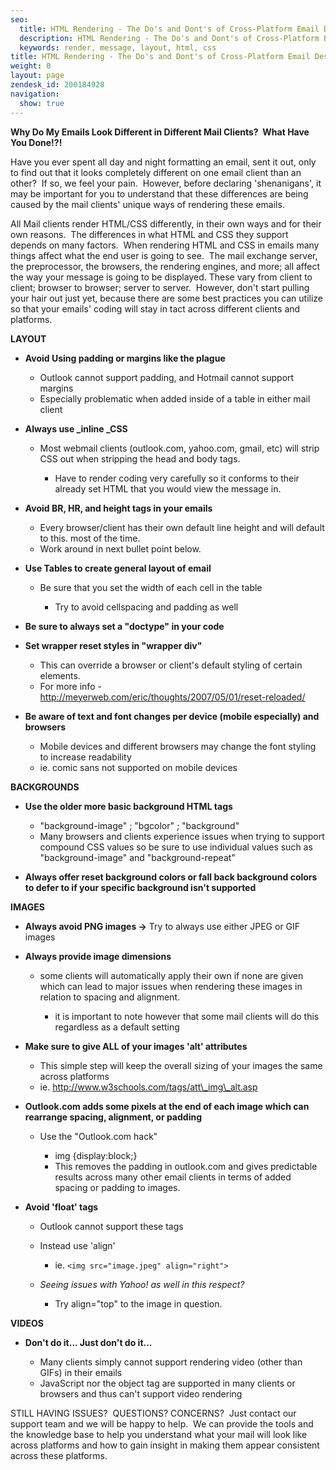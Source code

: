 ```yaml
---
seo:
  title: HTML Rendering - The Do's and Dont's of Cross-Platform Email Design
  description: HTML Rendering - The Do's and Dont's of Cross-Platform Email Design
  keywords: render, message, layout, html, css
title: HTML Rendering - The Do's and Dont's of Cross-Platform Email Design
weight: 0
layout: page
zendesk_id: 200184928
navigation:
  show: true
---
```


 **Why Do My Emails Look Different in Different Mail Clients? &nbsp;What Have You Done!?!**

Have you ever spent all day and night formatting an email, sent it out, only to find out that it looks completely different on one email client than an other? &nbsp;If so, we feel your pain. &nbsp;However, before declaring 'shenanigans', it may be important for you to understand that these differences are being caused by the mail clients' unique ways of rendering these emails.

All Mail clients render HTML/CSS differently, in their own ways and for their own reasons. &nbsp;The differences in what HTML and CSS they support depends on many factors. &nbsp;When rendering HTML and CSS in emails many things affect what the end user is going to see. &nbsp;The mail exchange server, the preprocessor, the browsers, the rendering engines, and more; all affect the way your message is going to be displayed. These vary from client to client; browser to browser; server to server. &nbsp;However, don't start pulling your hair out just yet, because there are some best practices you can utilize so that your emails' coding will stay in tact across different clients and platforms.

**LAYOUT**

- **Avoid Using padding or margins like the plague**

  - Outlook cannot support padding, and Hotmail cannot support margins
  - Especially problematic when added inside of a table in either mail client
- **Always use&nbsp;_inline&nbsp;_CSS**

  - Most webmail clients (outlook.com, yahoo.com, gmail, etc) will strip CSS out when stripping the head and body tags.

    - Have to render coding very carefully so it conforms to their already set HTML that you would view the message in.
- **Avoid BR, HR, and height tags in your emails**

  - Every browser/client has their own default line height and will default to this. most of the time.
  - Work around in next bullet point below.
- **Use Tables to create general layout of email**

  - Be sure that you set the width of each cell in the table

    - Try to avoid cellspacing and padding as well
- **Be sure to always set a "doctype" in your code**
- **Set wrapper reset styles in "wrapper div"**

  - This can override a browser or client's default styling of certain elements.
  - For more info - http://meyerweb.com/eric/thoughts/2007/05/01/reset-reloaded/
- **Be aware of text and font changes per device (mobile especially) and browsers**

  - Mobile devices and different browsers may change the font styling to increase readability
  - ie. comic sans not supported on mobile devices

**BACKGROUNDS**

- **Use the older more basic background HTML tags**

  - "background-image" ; "bgcolor" ; "background"
  - Many browsers and clients experience issues when trying to support compound CSS values so be sure to use individual values such as "background-image" and "background-repeat"
- **Always offer reset background colors or fall back background colors to defer to if your specific background isn't supported**

**IMAGES**

- **Always avoid PNG images ->** Try to always use either JPEG or GIF images
- **Always provide image dimensions**

  - some clients will automatically apply their own if none are given which can lead to major issues when rendering these images in relation to spacing and alignment.

    - it is important to note however that some mail clients will do this regardless as a default setting
- **Make sure to give ALL of your images 'alt' attributes**

  - This simple step will keep the overall sizing of your images the same across platforms
  - ie. http://www.w3schools.com/tags/att\_img\_alt.asp
- **Outlook.com adds some pixels at the end of each image which can rearrange spacing, alignment, or padding**

  - Use the "Outlook.com hack"

    - img {display:block;}
    - This removes the padding in outlook.com and gives predictable results across many other email clients in terms of added spacing or padding to images.
- **Avoid 'float' tags**

  - Outlook cannot support these tags
  - Instead use 'align'

    - ie. `<img src="image.jpeg" align="right">`
  - _Seeing issues with Yahoo! as well in this respect?_

    - Try align="top" to the image in question.

**VIDEOS**

- **Don't do it... Just don't do it...**

  - Many clients simply cannot support rendering video (other than GIFs) in their emails
  - JavaScript nor the object tag are supported in many clients or browsers and thus can't support video rendering

STILL HAVING ISSUES? &nbsp;QUESTIONS? CONCERNS? &nbsp;Just contact our support team and we will be happy to help. &nbsp;We can provide the tools and the knowledge base to help you understand what your mail will look like across platforms and how to gain insight in making them appear consistent across these platforms.

&nbsp;
